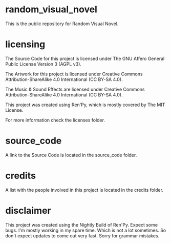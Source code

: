 # random_visual_novel
This is the public repository for Random Visual Novel.


# licensing
The Source Code for this project is licensed under The GNU Affero General Public License Version 3 (AGPL v3).

The Artwork for this project is licensed under Creative Commons Attribution-ShareAlike 4.0 International (CC BY-SA 4.0).

The Music & Sound Effects are licensed under Creative Commons Attribution-ShareAlike 4.0 International (CC BY-SA 4.0).

This project was created using Ren'Py, which is mostly covered by The MIT License.

For more information check the licenses folder.


# source_code
A link to the Source Code is located in the source_code folder.


# credits
A list with the people involved in this project is located in the credits folder.


# disclaimer
This project was created using the Nightly Build of Ren'Py. Expect some bugs.
I'm mostly working in my spare time. Which is not a lot sometimes. So don't expect updates to come out very fast.
Sorry for grammar mistakes.
